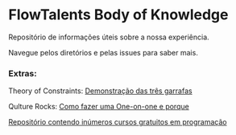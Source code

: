 # FlowTalents Body of Knowledge
Repositório de informações úteis sobre a nossa experiência. 

Navegue pelos diretórios e pelas issues para saber mais.

### Extras:

Theory of Constraints: [Demonstração das três garrafas](https://www.youtube.com/watch?v=-Bcs_iktJXU)

Qulture Rocks: [Como fazer uma One-on-one e porque](https://qulture.rocks/blog/como-fazer-uma-one-on-one-e-por-que/)

[Repositório contendo inúmeros cursos gratuitos em programação](https://github.com/alinebastos/free-courses)
